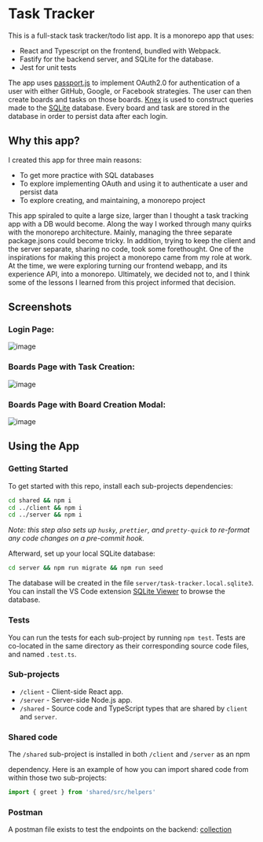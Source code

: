 # Task Tracker

This is a full-stack task tracker/todo list app. It is a monorepo app that uses:

- React and Typescript on the frontend, bundled with Webpack.
- Fastify for the backend server, and SQLite for the database.
- Jest for unit tests

The app uses [passport.js](https://www.passportjs.org/) to implement OAuth2.0 for authentication of a user with either GitHub, Google, or Facebook strategies. The user can then create boards and tasks on those boards. [Knex](https://knexjs.org/) is used to construct queries made to the [SQLite](https://sqlite.org/) database. Every board and task are stored in the database in order to persist data after each login.

## Why this app?

I created this app for three main reasons:

- To get more practice with SQL databases
- To explore implementing OAuth and using it to authenticate a user and persist data
- To explore creating, and maintaining, a monorepo project

This app spiraled to quite a large size, larger than I thought a task tracking app with a DB would become. Along the way I worked through many quirks with the monorepo architecture. Mainly, managing the three separate package.jsons could become tricky. In addition, trying to keep the client and the server separate, sharing no code, took some forethought. One of the inspirations for making this project a monorepo came from my role at work. At the time, we were exploring turning our frontend webapp, and its experience API, into a monorepo. Ultimately, we decided not to, and I think some of the lessons I learned from this project informed that decision.

## Screenshots

### Login Page:

![image](https://github.com/user-attachments/assets/1fdbf0b2-48ca-4bc0-bd19-233af38a2134)

### Boards Page with Task Creation:

![image](https://github.com/user-attachments/assets/cdeb8ad8-7879-4ea7-8024-e5b6a41c9a72)

### Boards Page with Board Creation Modal:

![image](https://github.com/user-attachments/assets/fd458953-4cec-4f52-9372-85a2f4c22a4a)

## Using the App

### Getting Started

To get started with this repo, install each sub-projects dependencies:

```bash
cd shared && npm i
cd ../client && npm i
cd ../server && npm i
```

_Note: this step also sets up `husky`, `prettier`, and `pretty-quick` to re-format any code changes on a pre-commit hook._

Afterward, set up your local SQLite database:

```bash
cd server && npm run migrate && npm run seed
```

The database will be created in the file `server/task-tracker.local.sqlite3`. You can install the VS Code extension
[SQLite Viewer](https://marketplace.visualstudio.com/items?itemName=qwtel.sqlite-viewer) to browse the database.

### Tests

You can run the tests for each sub-project by running `npm test`. Tests are co-located in the same directory as their corresponding
source code files, and named `.test.ts`.

### Sub-projects

- `/client` - Client-side React app.
- `/server` - Server-side Node.js app.
- `/shared` - Source code and TypeScript types that are shared by `client` and `server`.

### Shared code

The `/shared` sub-project is installed in both `/client` and `/server` as an npm

dependency. Here is an example of how you can import shared code from within
those two sub-projects:

```ts
import { greet } from 'shared/src/helpers'
```

### Postman

A postman file exists to test the endpoints on the backend: [collection](https://github.com/preschmf/preschmf-task-tracker/blob/main/Task-Tracker.postman_collection.json)
